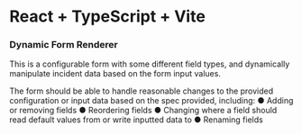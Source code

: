 # React + TypeScript + Vite

### Dynamic Form Renderer
This is a configurable form with some different field types, and dynamically manipulate incident data based on the form input values.

The form should be able to handle reasonable changes to the provided
configuration or input data based on the spec provided, including:
● Adding or removing fields
● Reordering fields
● Changing where a field should read default values from or write inputted data to
● Renaming fields